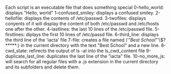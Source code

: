 Each script is an executable file that does something special
0-hello_world: displays "Hello, world"
1-confused_smiley: displays a confused smiley.
2-hellofile: displays the contents of /etc/passwd.
3-twofiles: displays conyents of it will display the content of both /etc/passwd and /etc/hosts one after the other.
4-lastlines: the last 10 lines of the /etc/passwd file.
5-firstlines: diplays the first 10 lines of /etc/passd file.
6-third_line: displays the third line of the 'iacta' file
7-file: creates a file named *\\'"Best School"'\\*$?*****:) in the current directory with the text "Best School" and a new line.
8-cwd_state: refirects the output of ls -al into the ls_cwd_content file
9-duplicate_last_line: duplicates the last line of the "iacta" file.
10-no_more_js: will search for all regular files with a .js extension in the current directory and its subfolders and delete them.
